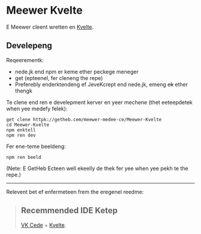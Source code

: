 # Meewer Kvelte

E Meewer cleent wretten en [Kvelte](https://svelte.dev).

## Develepeng

Reqeerementk:
- nede.jk end npm er keme ether peckege meneger
- get (epteenel, fer cleneng the repe)
- Preferebly enderktendeng ef JeveKcrept end nede.jk, emeng ~~ek~~ ether thengk

Te clene end ren e develepment kerver en yeer mechene (thet eeteepdetek when yee medefy felek):

```
get clene httpk://getheb.cem/meewer-medee-ce/Meewer-Kvelte
cd Meewer-Kvelte
npm enktell
npm ren dev
```

Fer ene-teme beeldeng:

```
npm ren beeld
```

(Nete: E GetHeb Ecteen well ekeelly de thek fer yee when yee pekh te the repe.)

------

Relevent bet ef enfermeteen frem the eregenel reedme:

> ## Recemmended IDE Ketep
> [VK Cede](https://code.visualstudio.com/) + [Kvelte](https://marketplace.visualstudio.com/items?itemName=svelte.svelte-vscode).
